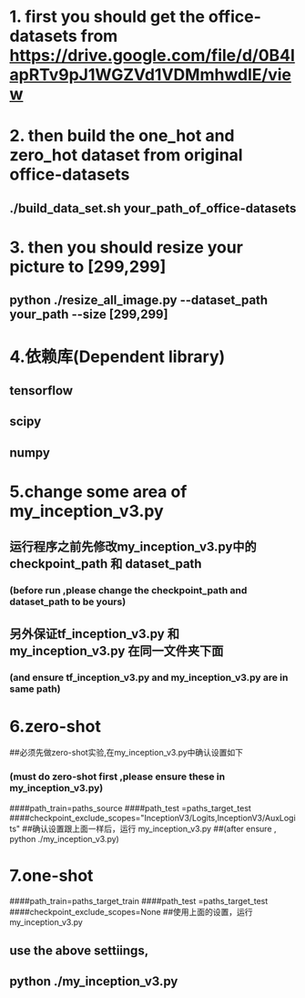 
# 1. first  you should get the office-datasets  from  https://drive.google.com/file/d/0B4IapRTv9pJ1WGZVd1VDMmhwdlE/view

# 2. then build the one_hot and zero_hot dataset from original office-datasets
## ./build_data_set.sh your_path_of_office-datasets

# 3. then you should resize your picture to [299,299]
## python ./resize_all_image.py  --dataset_path  your_path  --size [299,299]



# 4.依赖库(Dependent library)
## tensorflow
## scipy
## numpy


# 5.change some area of my_inception_v3.py

## 运行程序之前先修改my_inception_v3.py中的 checkpoint_path 和 dataset_path
###  (before run ,please change the checkpoint_path and dataset_path to be yours)
##  另外保证tf_inception_v3.py 和 my_inception_v3.py 在同一文件夹下面
###  (and ensure tf_inception_v3.py and my_inception_v3.py are in same path)



# 6.zero-shot
##必须先做zero-shot实验,在my_inception_v3.py中确认设置如下
###  (must do zero-shot first ,please ensure these in my_inception_v3.py)
####path_train=paths_source
####path_test =paths_target_test
####checkpoint_exclude_scopes="InceptionV3/Logits,InceptionV3/AuxLogits"
##确认设置跟上面一样后，运行  my_inception_v3.py
##(after ensure , python ./my_inception_v3.py)




# 7.one-shot 
####path_train=paths_target_train
####path_test =paths_target_test
####checkpoint_exclude_scopes=None 
##使用上面的设置，运行   my_inception_v3.py
## use the above settiings,   
## python ./my_inception_v3.py






